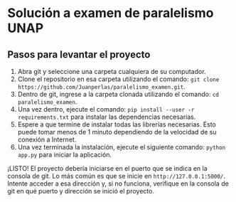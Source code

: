 # Solución a examen de paralelismo UNAP

## Pasos para levantar el proyecto

1. Abra git y seleccione una carpeta cualquiera de su computador.
2. Clone el repositorio en esa carpeta utilizando el comando: `git clone https://github.com/Juanperlas/paralelismo_examen.git`.
3. Dentro de git, ingrese a la carpeta clonada utilizando el comando: `cd paralelismo_examen`.
4. Una vez dentro, ejecute el comando: `pip install --user -r requirements.txt` para instalar las dependencias necesarias.
5. Espere a que termine de instalar todas las librerías necesarias. Esto puede tomar menos de 1 minuto dependiendo de la velocidad de su conexión a Internet.
6. Una vez terminada la instalación, ejecute el siguiente comando: `python app.py` para iniciar la aplicación.

¡LISTO! El proyecto debería iniciarse en el puerto que se indica en la consola de git. Lo más común es que se inicie en `http://127.0.0.1:5000/`. Intente acceder a esa dirección y, si no funciona, verifique en la consola de git en qué puerto y dirección se inició el proyecto.

